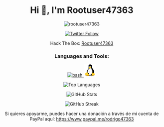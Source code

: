 <h1 align="center">Hi 👋, I'm Rootuser47363</h1>

<p align="center">
<img src="https://komarev.com/ghpvc/?username=rootuser47363&label=Profile%20views&color=0e75b6&style=flat" alt="rootuser47363" />
</p>

<p align="center">
<a href="https://twitter.com/empanadadeUwU47" target="_blank">
<img src="https://img.shields.io/twitter/follow/empanadadeUwU47?label=Follow%20me%21&style=social" alt="Twitter Follow" />
</a>
</p>

<p align="center">
Hack The Box: <a href="https://app.hackthebox.com/profile/580522">Rootuser47363</a>
</p>

<h3 align="center">Languages and Tools:</h3>

<p align="center">
<a href="https://www.gnu.org/software/bash/" target="_blank">
<img src="https://www.vectorlogo.zone/logos/gnu_bash/gnu_bash-icon.svg" alt="bash" width="40" height="40"/>
</a>
<a href="https://www.linux.org/" target="_blank">
<img src="https://raw.githubusercontent.com/devicons/devicon/master/icons/linux/linux-original.svg" alt="linux" width="40" height="40"/>
</a>
<!-- Add more tools and languages here -->
</p>

<p align="center">
<img src="https://github-readme-stats.vercel.app/api/top-langs/?username=rootuser47363&layout=compact&theme=dark" alt="Top Languages" />
</p>

<p align="center">
<img src="https://github-readme-stats.vercel.app/api?username=rootuser47363&show_icons=true&count_private=true&hide=stars&theme=dark" alt="GitHub Stats" />
</p>

<p align="center">
<img src="https://github-readme-streak-stats.herokuapp.com/?user=rootuser47363&theme=dark" alt="GitHub Streak" />
</p>

<p align="center">
Si quieres apoyarme, puedes hacer una donación a través de mi cuenta de PayPal aquí:
<a href="https://www.paypal.me/rodrigo47363">https://www.paypal.me/rodrigo47363</a>
</p>
